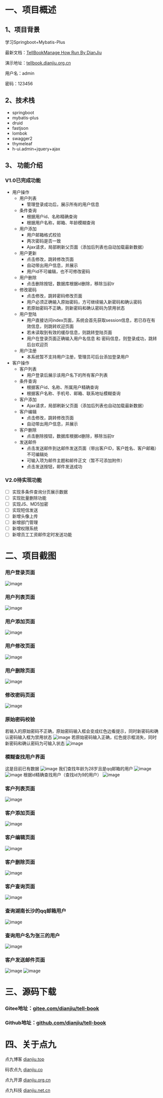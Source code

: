 
# 一、项目概述
## 1、项目背景

学习Springboot+Mybatis-Plus

最新文档：[TellBookManage How Run By DianJiu](https://note.youdao.com/ynoteshare1/index.html?id=f24d3ae924a7586049652508fac0ba63&type=note)

演示地址：[tellbook.dianjiu.org.cn](https://tellbook.dianjiu.org.cn)

用户名：admin

密码：123456
## 2、技术栈
- springboot
- mybatis-plus
- druid
- fastjson
- lombok
- swagger2
- thymeleaf
- h-ui.admin+jquery+ajax

## 3、 功能介绍
### V1.0已完成功能
- 用户操作
    - 用户列表
        - 管理登录成功后，展示所有的用户信息
    - 条件查询
        - 根据用户id、名称精确查询
        - 根据用户名称，邮箱、年龄模糊查询
    - 用户添加
        - 用户邮箱格式校验
        - 两次密码是否一致
        - Ajax请求，局部刷新父页面（添加后列表也自动加载最新数据）
    - 用户更新
        - 点击修改，跳转修改页面
        - 自动带出用户信息，并展示
        - 用户id不可编辑，也不可修改密码
    - 用户删除
        - 点击删除按钮，数据库根据id删除，移除当前tr
    - 修改密码
        - 点击修改，跳转密码修改页面
        - 用户必须正确输入原始密码，方可继续输入新密码和确认密码
        - 若原始密码不正确，则新密码和确认密码为禁用状态
    - 用户登陆
        - 用户直接访问index页面，系统会首先获取session信息，若已存在有效信息，则跳转欢迎页面
        - 若未读取到有效的缓存信息，则跳转登陆页面
        - 用户在登录页面正确输入用户名信息 和 密码信息，则登录成功，跳转后台欢迎页
    - 用户注册
        - 本系统暂不支持用户注册，管理员可后台添加登录用户
- 客户操作
    - 客户列表
        - 用户登录后展示该用户名下的所有客户列表
    - 条件查询
        - 根据客户id、名称、所属用户精确查询
        - 根据客户名称、手机号、邮箱、联系地址模糊查询
    - 客户添加
        - Ajax请求，局部刷新父页面（添加后列表也自动加载最新数据）
    - 客户编辑
        - 点击修改，跳转修改页面
        - 自动带出用户信息，并展示
    - 客户删除
        - 点击删除按钮，数据库根据id删除，移除当前tr
    - 发送邮件
        - 点击发送邮件到达邮件发送页面（带出客户ID，客户姓名、客户邮箱）不可编辑处
        - 可输入项为邮件主题和邮件正文（暂不可添加附件）
        - 点击发送按钮，邮件发送成功
### V2.0待实现功能
- [ ] 实现多条件查询分页展示数据
- [ ] 实现批量删除功能
- [ ] 实现JS、MD5加密
- [ ] 实现短信发送
- [ ] 新增头像上传
- [ ] 新增部门管理
- [ ] 新增权限系统
- [ ] 新增员工工资邮件定时发送功能

# 二、项目截图

### 用户登录页面
![image](./data/images/image01.png)
### 用户列表页面
![image](./data/images//image02.png)
### 用户添加页面
![image](./data/images//image03.png)
### 用户修改页面
![image](./data/images//image04.png)
### 用户删除页面
![image](./data/images//image05.png)
### 修改密码页面
![image](./data/images//image06.png)
### 原始密码校验
若输入的原始密码不正确，原始密码输入框会变成红色边看提示，同时新密码和确认密码输入框为禁用状态
![image](./data/images//image07.png)
若原始密码输入正确，红色提示框消失，同时新密码和确认密码为可输入状态
![image](./data/images//image08.png)
### 模糊查找用户界面
这是目前已有数据
![image](./data/images//image09.png)
我们查找年龄为28岁且是qq邮箱的用户
![image](./data/images//image10.png)
![image](./data/images//image11.png)
根据id精确查找用户（查找id为9的用户）
![image](./data/images//image12.png)
### 客户列表页面
![image](./data/images//image13.png)
### 客户添加页面
![image](./data/images//image14.png)
### 客户编辑页面
![image](./data/images//image15.png)
### 客户删除页面
![image](./data/images//image16.png)
### 客户查询页面
![image](./data/images//image17.png)
### 查询湖南长沙的qq邮箱用户
![image](./data/images//image18.png)
### 查询用户名为张三的用户
![image](./data/images//image19.png)
### 客户发送邮件页面
![image](./data/images//image20.png)
![image](./data/images/image21.jpg)

# 三、源码下载
### Gitee地址：[gitee.com/dianjiu/tell-book](https://gitee.com/dianjiu/tell-book) 

### Github地址：[github.com/dianjiu/tell-book](https://github.com/dianjiu/tell-book) 

# 四、关于点九

点九博客   [dianjiu.top](https://dianjiu.top) 

码农点九   [dianjiu.co](https://dianjiu.co) 

点九开源   [dianjiu.org.cn](https://dianjiu.org.cn) 

点九科技   [dianjiu.net.cn](https://dianjiu.net.cn) 



